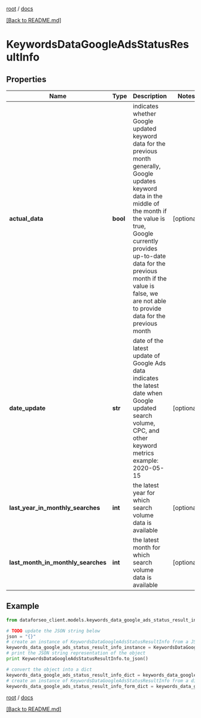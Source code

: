 [root](./../ "root") / [docs](./ "docs")

[[Back to README.md]](./../README.md "[Back to README.md]")

# KeywordsDataGoogleAdsStatusResultInfo

## Properties

Name | Type | Description | Notes
------------ | ------------- | ------------- | -------------
**actual_data** | **bool** | indicates whether Google updated keyword data for the previous month generally, Google updates keyword data in the middle of the month if the value is true, Google currently provides up-to-date data for the previous month if the value is false, we are not able to provide data for the previous month | [optional]
**date_update** | **str** | date of the latest update of Google Ads data indicates the latest date when Google updated search volume, CPC, and other keyword metrics example: 2020-05-15 | [optional]
**last_year_in_monthly_searches** | **int** | the latest year for which search volume data is available | [optional]
**last_month_in_monthly_searches** | **int** | the latest month for which search volume data is available | [optional]

## Example

```python
from dataforseo_client.models.keywords_data_google_ads_status_result_info import KeywordsDataGoogleAdsStatusResultInfo

# TODO update the JSON string below
json = "{}"
# create an instance of KeywordsDataGoogleAdsStatusResultInfo from a JSON string
keywords_data_google_ads_status_result_info_instance = KeywordsDataGoogleAdsStatusResultInfo.from_json(json)
# print the JSON string representation of the object
print KeywordsDataGoogleAdsStatusResultInfo.to_json()

# convert the object into a dict
keywords_data_google_ads_status_result_info_dict = keywords_data_google_ads_status_result_info_instance.to_dict()
# create an instance of KeywordsDataGoogleAdsStatusResultInfo from a dict
keywords_data_google_ads_status_result_info_form_dict = keywords_data_google_ads_status_result_info.from_dict(keywords_data_google_ads_status_result_info_dict)
```

  

[root](./../ "root") / [docs](./ "docs")

[[Back to README.md]](./../README.md "[Back to README.md]")